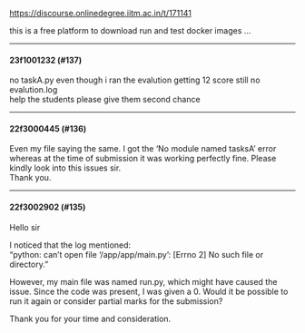 https://discourse.onlinedegree.iitm.ac.in/t/171141

this is a free platform to download run and test docker images …</p><hr>

<h4>23f1001232 (#137)</h4>
<p>no taskA.py even though i ran the evalution getting 12 score still no evalution.log<br/>
help the students please give them second chance</p><hr>

<h4>22f3000445 (#136)</h4>
<p>Even my file saying the same. I got the ‘No module named tasksA’ error whereas at the time of submission it was working perfectly fine. Please kindly look into this issues sir.<br/>
Thank you.</p><hr>

<h4>22f3002902 (#135)</h4>
<p>Hello sir</p>
<p>I noticed that the log mentioned:<br/>
“python: can’t open file ‘/app/app/main.py’: [Errno 2] No such file or directory.”</p>
<p>However, my main file was named run.py, which might have caused the issue. Since the code was present, I was given a 0. Would it be possible to run it again or consider partial marks for the submission?</p>
<p>Thank you for your time and consideration.